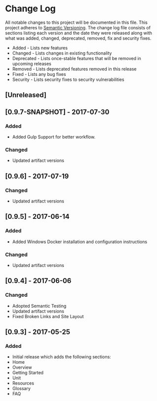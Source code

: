 # Change Log
All notable changes to this project will be documented in this file. This project
adheres to [Semantic Versioning](http://semver.org/). The change log file consists
of sections listing each version and the date they were released along with what
was added, changed, deprecated, removed, fix and security fixes.

- Added - Lists new features
- Changed - Lists changes in existing functionality
- Deprecated -  Lists once-stable features that will be removed in upcoming releases
- Removed - Lists deprecated features removed in this release
- Fixed - Lists any bug fixes
- Security - Lists security fixes to security vulnerabilities

## [Unreleased]

## [0.9.7-SNAPSHOT] - 2017-07-30
### Added
- Added Gulp Support for better workflow.

### Changed
- Updated artifact versions

## [0.9.6] - 2017-07-19
### Changed
- Updated artifact versions

## [0.9.5] - 2017-06-14
### Added
- Added Windows Docker installation and configuration instructions

### Changed
- Updated artifact versions

## [0.9.4] - 2017-06-06
### Changed
- Adopted Semantic Testing
- Updated artifact versions
- Fixed Broken Links and Site Layout

## [0.9.3] - 2017-05-25

### Added
 - Initial release which adds the following sections:
  - Home
  - Overview
  - Getting Started
  - Unit
  - Resources
  - Glossary
  - FAQ
